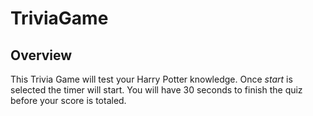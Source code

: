 # TriviaGame

## Overview
This Trivia Game will test your Harry Potter knowledge. Once *start* is selected the timer will start. You will have 30 seconds to finish the quiz before your score is totaled. 